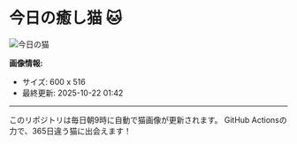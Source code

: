 # 今日の癒し猫 🐱

![今日の猫](https://cdn2.thecatapi.com/images/hu.jpg)

**画像情報:**
- サイズ: 600 x 516
- 最終更新: 2025-10-22 01:42

---

このリポジトリは毎日朝9時に自動で猫画像が更新されます。
GitHub Actionsの力で、365日違う猫に出会えます！
